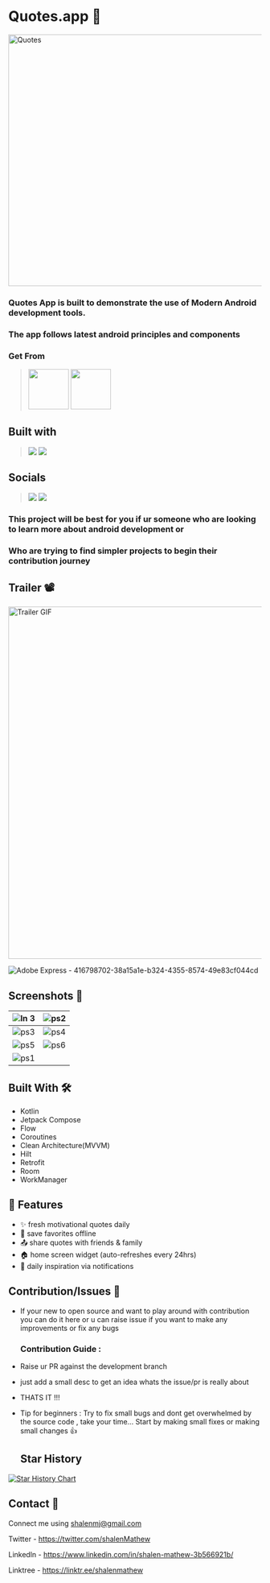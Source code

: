 # Quotes.app 💭

<img width="1024" height="500" alt="Quotes" src="https://github.com/user-attachments/assets/4e01e512-295f-4ea5-8a65-4a76961a7235" />


### Quotes App is built to demonstrate the use of Modern Android development tools.
### The app follows latest android principles and components




### Get From
> [<img src="https://gitlab.com/IzzyOnDroid/repo/-/raw/master/assets/IzzyOnDroid.png" height="80">](https://apt.izzysoft.de/fdroid/index/apk/com.shalenmathew.quotesapp)
> [<img src="https://github.com/vishal2376/snaptick/assets/38159691/f502e2ec-dbf4-4ed6-b23f-a47b74080fea" height="80">](https://github.com/shalenMathew/Quotes-app/releases)

## Built with
> [<img src="https://ziadoua.github.io/m3-Markdown-Badges/badges/Android/android2.svg">]()
> [<img src="https://ziadoua.github.io/m3-Markdown-Badges/badges/Kotlin/kotlin2.svg">]()

## Socials
> [<img src="https://ziadoua.github.io/m3-Markdown-Badges/badges/Discord/discord2.svg">](https://discord.gg/QpDJh3rT4q)
> [<img src="https://ziadoua.github.io/m3-Markdown-Badges/badges/Twitter/twitter1.svg">](https://x.com/shalenmathew)

### This project will be best for you if ur someone who are looking to learn more about android development or
### Who are trying to find simpler projects to begin their contribution journey

## Trailer 📽️

<img src="https://github.com/user-attachments/assets/1da11aa9-3ecb-4ebc-9a06-337d6df6d338" alt="Trailer GIF" width="700" >

![Adobe Express - 416798702-38a15a1e-b324-4355-8574-49e83cf044cd](https://github.com/user-attachments/assets/bbeb71e4-5d6c-424e-916c-3cb157b6c534)

## Screenshots 📱

| ![ln 3](https://github.com/user-attachments/assets/6aa573aa-2f7f-49db-9a06-ba0431356352) | ![ps2](https://github.com/user-attachments/assets/bf0dc10d-e73a-4f3c-99bf-dcfbf2a8e53f) |
|:-----------------------------------------------------------------------------------------|:---------------------------------------------------------------------------------------:|
| ![ps3](https://github.com/user-attachments/assets/7bff2bac-7f71-43c4-9a5e-0b820bef81c8)  | ![ps4](https://github.com/user-attachments/assets/d1c42711-d1b1-406c-bb20-0faaf3ccf97b)  |
| ![ps5](https://github.com/user-attachments/assets/4adceb39-b558-41d1-9a07-d3a8c5e37345)  | ![ps6](https://github.com/user-attachments/assets/fe16e863-6f2e-4d64-a753-6beda8a0a0b1)  | 
| ![ps1](https://github.com/user-attachments/assets/03aaf7fc-5b3a-416b-9fe8-af6bc3747d95)  |   | 


## Built With 🛠
- Kotlin
- Jetpack Compose
- Flow
- Coroutines
- Clean Architecture(MVVM)
- Hilt
- Retrofit
- Room
- WorkManager

## 🚀 Features
- ✨ fresh motivational quotes daily
- 📂 save favorites offline
- 📤 share quotes with friends & family
- 🏠 home screen widget (auto-refreshes every 24hrs)
- 🔔 daily inspiration via notifications


## Contribution/Issues 🤝
- If your new to open source and want to play around with contribution you can do it here or u can raise issue if you want to make any improvements or fix any bugs

  ### Contribution Guide :
 - Raise ur PR against the development branch
 - just add a small desc to get an idea whats the issue/pr is really about
 - THATS IT !!!
  
- Tip for beginners : Try to fix small bugs and dont get overwhelmed by the source code , take your time... Start by making small fixes or making small changes 👍

  ## Star History

<a href="https://www.star-history.com/#shalenMathew/Quotes-app&Timeline">
 <picture>
   <source media="(prefers-color-scheme: dark)" srcset="https://api.star-history.com/svg?repos=shalenMathew/Quotes-app&type=Timeline&theme=dark" />
   <source media="(prefers-color-scheme: light)" srcset="https://api.star-history.com/svg?repos=shalenMathew/Quotes-app&type=Timeline" />
   <img alt="Star History Chart" src="https://api.star-history.com/svg?repos=shalenMathew/Quotes-app&type=Timeline" />
 </picture>
</a>

## Contact 📧
Connect me using shalenmj@gmail.com

Twitter - https://twitter.com/shalenMathew

Linkedln - https://www.linkedin.com/in/shalen-mathew-3b566921b/

Linktree - https://linktr.ee/shalenmathew


